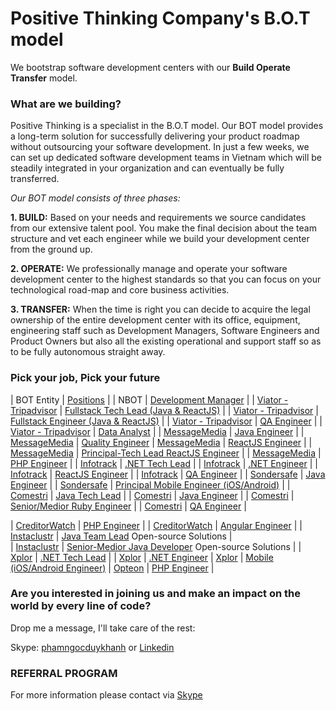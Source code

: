 # Positive Thinking Company's B.O.T model

We bootstrap software development centers with our **Build Operate Transfer** model.

### What are we building? 
Positive Thinking is a specialist in the B.O.T model. Our BOT model provides a long-term solution for successfully delivering your product roadmap without outsourcing your software development. In just a few weeks, we can set up dedicated software development teams in Vietnam which will be steadily integrated in your organization and can eventually be fully transferred.

_Our BOT model consists of three phases:_

**1. BUILD:** Based on your needs and requirements we source candidates from our extensive talent pool. You make the final decision about the team structure and vet each engineer while we build your development center from the ground up.

**2. OPERATE:** We professionally manage and operate your software development center to the highest standards so that you can focus on your technological road-map and core business activities.

**3. TRANSFER:** When the time is right you can decide to acquire the legal ownership of the entire development center with its office, equipment, engineering staff such as Development Managers, Software Engineers and Product Owners but also all the existing operational and support staff so as to be fully autonomous straight away.
### Pick your job, Pick your future

| BOT Entity | [Positions]() |
| NBOT | [Development Manager](https://careers.positivethinking.tech/ptc_jobs/development-manager-ho-chi-minh-city-bot/) | 
| [Viator - Tripadvisor](https://www.viator.com/) | [Fullstack Tech Lead (Java & ReactJS)](https://careers.positivethinking.tech/ptc_jobs/java-team-lead-full-stack-viator-a-tripadvisor-company-ho-chi-minh-bot/) |
| [Viator - Tripadvisor](https://www.viator.com/) | [Fullstack Engineer (Java & ReactJS)](https://careers.positivethinking.tech/ptc_jobs/senior-medior-full-stack-java-developer-viator-a-tripadvisor-company-ho-chi-minh-bot/) |
| [Viator - Tripadvisor](https://www.viator.com/) | [QA Engineer](https://careers.positivethinking.tech/ptc-jobs/qa-engineer-viator-a-tripadvisor-company/) |
| [Viator - Tripadvisor](https://www.viator.com/) | [Data Analyst](https://careers.positivethinking.tech/ptc-jobs/product-analyst-data-analyst-viator/) |
| [MessageMedia](https://messagemedia.com/us/) | [Java Engineer](https://careers.positivethinking.tech/ptc_jobs/java-developer-mm/) |
| [MessageMedia](https://messagemedia.com/us/) | [Quality Engineer](https://careers.positivethinking.tech/ptc_jobs/quality-engineer-mm/)
| [MessageMedia](https://messagemedia.com/us/) | [ReactJS Engineer]() |
| [MessageMedia](https://messagemedia.com/us/) | [Principal-Tech Lead ReactJS Engineer]() |
| [MessageMedia](https://messagemedia.com/us/) | [PHP Engineer]() |
| [Infotrack](https://www.infotrack.com.au/) | [.NET Tech Lead](https://careers.positivethinking.tech/ptc-jobs/net-team-lead-ift-ho-chi-minh-bot/) |
| [Infotrack](https://www.infotrack.com.au/) | [.NET Engineer](https://careers.positivethinking.tech/ptc-jobs/senior-medior-net-developer-ift-ho-chi-minh-bot/) |
| [Infotrack](https://www.infotrack.com.au/) | [ReactJS Engineer](https://careers.positivethinking.tech/ptc-jobs/senior-medior-front-end-developer-reactjs-ift-ho-chi-minh-bot/) |
| [Infotrack](https://www.infotrack.com.au/) | [QA Engineer](https://careers.positivethinking.tech/ptc-jobs/qa-engineer-automation-ift/) |
| [Sondersafe](https://www.sonder.io/) | [Java Engineer](https://careers.positivethinking.tech/ptc-jobs/senior-java-developer-sds/) |
| [Sondersafe](https://www.sonder.io/) | [Principal Mobile Engineer (iOS/Android)](https://careers.positivethinking.tech/ptc-jobs/senior-principal-android-developer-sds/) |
| [Comestri](https://www.comestri.com/) | [Java Tech Lead](https://careers.positivethinking.tech/ptc_jobs/java-technical-lead-cmt/) |
| [Comestri](https://www.comestri.com/) | [Java Engineer](https://careers.positivethinking.tech/ptc_jobs/medior-senior-java-developer/) |
| [Comestri](https://www.comestri.com/) | [Senior/Medior Ruby Engineer](https://careers.positivethinking.tech/ptc_jobs/ruby-on-rails-developer-cmt/) |
| [Comestri](https://www.comestri.com/) | [QA Engineer](https://careers.positivethinking.tech/ptc_jobs/senior-qa-engineer-cmt/) |

| [CreditorWatch](https://creditorwatch.com.au/) | [PHP Engineer](https://careers.positivethinking.tech/ptc_jobs/senior-php-developer-cw/) |
| [CreditorWatch](https://creditorwatch.com.au/) | [Angular Engineer](https://careers.positivethinking.tech/ptc_jobs/senior-angular-developer-cw-bot/) |
| [Instaclustr](https://www.instaclustr.com/) | [Java Team Lead](https://careers.positivethinking.tech/ptc_jobs/java-team-lead-isc/) Open-source Solutions |  
| [Instaclustr](https://www.instaclustr.com/) | [Senior-Medior Java Developer](https://careers.positivethinking.tech/ptc_jobs/senior-medior-java-developer-isc/) Open-source Solutions | 
| [Xplor](https://www.xplortechnologies.com/us) | [.NET Tech Lead](https://careers.positivethinking.tech/ptc_jobs/senior-net-team-leader-xplor-ho-chi-minh-city-bot/) |
| [Xplor](https://www.xplortechnologies.com/us) | [.NET Engineer](https://careers.positivethinking.tech/ptc_jobs/medior-senior-net-developer-xplor/)
| [Xplor](https://www.xplortechnologies.com/us) | [Mobile (iOS/Android Engineer)](https://careers.positivethinking.tech/ptc_jobs/medior-senior-mobile-ios-android-developer-xplor/)
| [Opteon](https://www.opteonsolutions.com/) | [PHP Engineer](https://careers.positivethinking.tech/ptc-jobs/php-engineer-opt/) | 

 
### Are you interested in joining us and make an impact on the world by every line of code?

Drop me a message, I'll take care of the rest:

Skype: [phamngocduykhanh](https://join.skype.com/invite/iM2bQCkTJ3N8) or [Linkedin](https://www.linkedin.com/in/khanhpnd/)

### REFERRAL PROGRAM
For more information please contact via [Skype](https://join.skype.com/invite/iM2bQCkTJ3N8)
